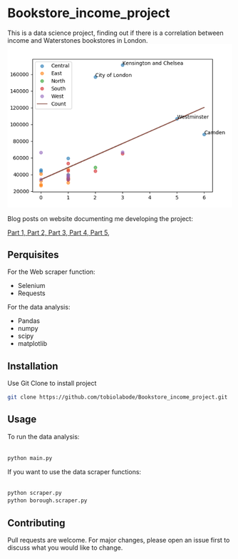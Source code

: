 # Bookstore_income_project

This is a data science project, finding out if there is a correlation between income and Waterstones bookstores in London.
![alt text](Images/chart_final.png)

Blog posts on website documenting me developing the project:

[Part 1, ](https://www.tobiolabode.com/blog/2020/4/21/bookstores-vs-income-data-science-project-part-1)
[Part 2, ](https://www.tobiolabode.com/blog/2020/4/26/bookstore-vs-income-part-2)
[Part 3, ](https://www.tobiolabode.com/blog/2020/5/4/bookstores-vs-income-part-3)
[Part 4, ](https://www.tobiolabode.com/blog/2020/5/11/bookstores-vs-income-part-4)
[Part 5, ](https://www.tobiolabode.com/blog/2020/5/15/bookstores-vs-income-part-5)

## Perquisites
For the Web scraper function:
- Selenium
- Requests


For the data analysis:
- Pandas
- numpy
- scipy
- matplotlib

## Installation

Use Git Clone to install project

```bash
git clone https://github.com/tobiolabode/Bookstore_income_project.git
```

## Usage
To run the data analysis:

```python

python main.py
```

If you want to use the data scraper functions:
```python

python scraper.py
python borough.scraper.py

```

## Contributing
Pull requests are welcome. For major changes, please open an issue first to discuss what you would like to change.
